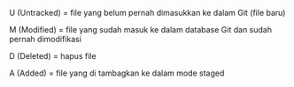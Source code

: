U (Untracked) = file yang belum pernah dimasukkan ke dalam Git (file baru)

M (Modified) = file yang sudah masuk ke dalam database Git dan sudah pernah dimodifikasi

D (Deleted) = hapus file 

A (Added) = file yang di tambagkan ke dalam mode staged
